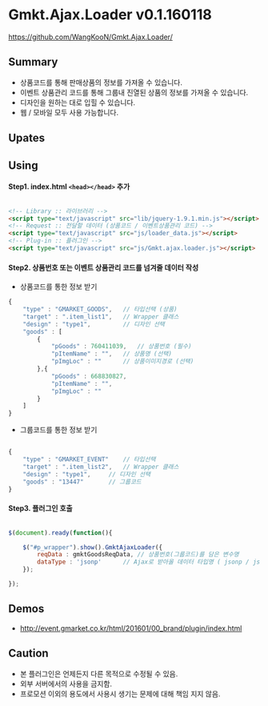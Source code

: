 # Gmkt.Ajax.Loader v0.1.160118
https://github.com/WangKooN/Gmkt.Ajax.Loader/

## Summary
- 상품코드를 통해 판매상품의 정보를 가져올 수 있습니다.
- 이벤트 상품관리 코드를 통해 그룹내 진열된 상품의 정보를 가져올 수 있습니다.
- 디자인을 원하는 대로 입힐 수 있습니다.
- 웹 / 모바일 모두 사용 가능합니다.

## Upates

## Using


#### Step1. index.html `<head></head>` 추가
```html

<!-- Library :: 라이브러리 -->
<script type="text/javascript" src="lib/jquery-1.9.1.min.js"></script>
<!-- Request :: 전달할 데이터 (상품코드 / 이벤트상품관리 코드) -->
<script type="text/javascript" src="js/loader_data.js"></script>
<!-- Plug-in :: 플러그인 -->
<script type="text/javascript" src="js/Gmkt.ajax.loader.js"></script>

```


#### Step2. 상품번호 또는 이벤트 상품관리 코드를 넘겨줄 데이터 작성
- 상품코드를 통한 정보 받기
```javascript
{
	"type" : "GMARKET_GOODS",	// 타입선택 (상품)
	"target" : ".item_list1",	// Wrapper 클래스
	"design" : "type1", 		// 디자인 선택
	"goods" : [
		{
			"pGoods" : 760411039,	// 상품번호 (필수)
			"pItemName" : "",	// 상품명 (선택)
			"pImgLoc" : ""		// 상품이미지경로 (선택)
		},{
			"pGoods" : 668830827,
			"pItemName" : "",
			"pImgLoc" : ""
		}
	]
}

```

- 그룹코드를 통한 정보 받기
```javascript

{
	"type" : "GMARKET_EVENT"	// 타입선택
	"target" : ".item_list2",	// Wrapper 클래스
	"design" : "type1",		// 디자인 선택
	"goods" : "13447"		// 그룹코드
}

```

#### Step3. 플러그인 호출
```javascript

$(document).ready(function(){

	$("#p_wrapper").show().GmktAjaxLoader({
		reqData : gmktGoodsReqData,	// 상품번호(그룹코드)를 담은 변수명
		dataType : 'jsonp'		// Ajax로 받아올 데이터 타입명 ( jsonp / json / xml )
	});	

});

```

## Demos

- http://event.gmarket.co.kr/html/201601/00_brand/plugin/index.html


## Caution

- 본 플러그인은 언제든지 다른 목적으로 수정될 수 있음.
- 외부 서버에서의 사용을 금지함.
- 프로모션 이외의 용도에서 사용시 생기는 문제에 대해 책임 지지 않음.

